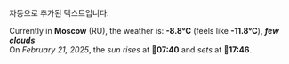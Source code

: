 
자동으로 추가된 텍스트입니다.

<!--START_SECTION:weather:moscow-->
Currently in **Moscow** (RU), the weather is: **-8.8°C** (feels like **-11.8°C**), ***few clouds***<br/>
On *February 21, 2025*, the *sun rises* at 🌅**07:40** and *sets* at 🌇**17:46**.
<!--END_SECTION:weather-->
